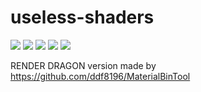 # useless-shaders
![](https://img.shields.io/github/languages/code-size/OEOTYAN/useless-shaders?style=for-the-badge)
![](https://img.shields.io/github/languages/top/OEOTYAN/useless-shaders?style=for-the-badge)
![](https://img.shields.io/github/license/OEOTYAN/useless-shaders?style=for-the-badge)
![](https://img.shields.io/github/downloads/OEOTYAN/useless-shaders/total?style=for-the-badge)
![](https://img.shields.io/github/v/release/OEOTYAN/useless-shaders?style=for-the-badge)

RENDER DRAGON version made by https://github.com/ddf8196/MaterialBinTool